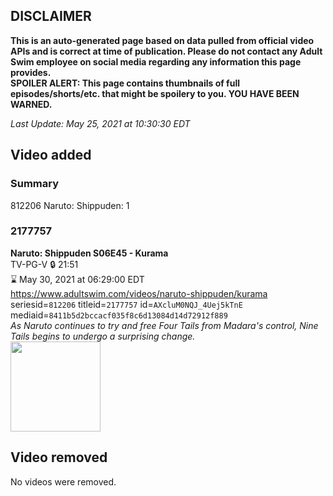 ## DISCLAIMER
**This is an auto-generated page based on data pulled from official video APIs and is correct at time of publication. Please do not contact any Adult Swim employee on social media regarding any information this page provides.**  
**SPOILER ALERT: This page contains thumbnails of full episodes/shorts/etc. that might be spoilery to you. YOU HAVE BEEN WARNED.**  

_Last Update: May 25, 2021 at 10:30:30 EDT_
## Video added
### Summary
812206 Naruto: Shippuden: 1  
### 2177757
**Naruto: Shippuden S06E45 - Kurama**  
TV-PG-V 🔒 21:51  
⌛ May 30, 2021 at 06:29:00 EDT  
https://www.adultswim.com/videos/naruto-shippuden/kurama  
seriesid=`812206` titleid=`2177757` id=`AXcluM0NQJ_4Uej5kTnE` mediaid=`8411b5d2bccacf035f8c6d13084d14d72912f889`  
_As Naruto continues to try and free Four Tails from Madara's control, Nine Tails begins to undergo a surprising change._  
<a href="https://media.cdn.adultswim.com/uploads/20210121/thumbnails/2_211211113203-NarutoShippuden_328_Kurama.jpg"><img src="https://media.cdn.adultswim.com/uploads/20210121/thumbnails/2_211211113203-NarutoShippuden_328_Kurama.jpg" height="144px" /></a>
## Video removed
No videos were removed.  
